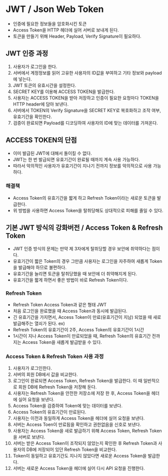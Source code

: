 # JWT / Json Web Token
- 인증에 필요한 정보들을 암호화시킨 토큰
- Access Token을 HTTP 헤더에 실어 서버로 보내게 된다.
- 토큰을 만들기 위해 Header, Payload, Verify Signature이 필요하다.

## JWT 인증 과정
1. 사용자가 로그인을 한다.
2. 서버에서 계정정보를 읽어 고유한 사용자의 ID값을 부여하고 기타 정보와 payload에 넣는다.
3. JWT 토큰의 유효시간을 설정한다.
4. SECRET KEY를 이용해 ACCESS TOKEN을 발급한다.
5. 사용자는 ACCESS TOKEN을 받아 저장하고 인증이 필요한 요청마다 TOKEN을 HTTP header에 담아 보낸다.
6. 서버에서 TOKEN의 Verify Signature을 SECRET KEY로 복호화하고 조작 여부, 유효기간을 확인한다.
7. 검증이 완료되면 Payload를 디코딩하여 사용자의 ID에 맞는 데이터를 가져온다.

## ACCESS TOKEN의 단점
- 이미 발급된 JWT에 대해서 돌이킬 수 없다.
- JWT는 한 번 발급되면 유효기간이 완료될 때까지 계속 사용 가능하다.
- 따라서 악의적인 사용자가 유효기간이 지나기 전까지 정보를 악의적으로 사용 가능하다.

### 해결책
- Access Token의 유효기간을 짧게 하고 Refresh Token이라는 새로운 토큰을 발급한다.
- 위 방법을 사용하면 Access Token을 탈취당해도 상대적으로 피해를 줄일 수 있다.

## 기본 JWT 방식의 강화버전 / Access Token & Refresh Token
- JWT 인증 방식의 문제는 만약 제 3자에게 탈취당할 경우 보안에 취약하다는 점이다.
- 유효기간이 짧은 Token의 경우 그만큼 사용자는 로그인을 자주하여 새롭게 Token을 발급해야 하므로 불편하다.
- 유효기간을 늘리면 토큰을 탈취당했을 때 보안에 더 취약해지게 된다.
- 유효기간을 짧게 하면서 좋은 방법이 바로 Refresh Token이다.

### Refresh Token
- Refresh Token Access Token과 같은 형태 JWT
- 처음 로그인을 완료했을 때 Access Token과 동시에 발급된다.
- 긴 유효기간을 가지면서, Access Token이 만료(유효기간이 지남) 되었을 때 새로 발급해주는 열쇠가 된다.
ex)
- Refresh Token의 유효기간이 2주, Access Token의 유효기간이 1시간
- 1시간이 지나 Access Token이 만료되었을 때, Refresh Token의 유효기간 전까지는 Access Token을 새롭게 발급받을 수 있다.

### Access Token & Refresh Token 사용 과정
1. 사용자가 로그인한다.
2. 서버의 회원 DB에서 값을 비교한다.
3. 로그인이 완료되면 Access Token, Refresh Token을 발급한다. 이 때 일반적으로 회원 DB에 Refresh Token을 저장해 둔다.
4. 사용자는 Refresh Token을 안전한 저장소에 저장 한 후, Access Token을 헤더에 실어 요청을 보낸다.
5. Access Token을 검증하여 Token에 맞는 데이터를 보낸다.
6. Access Token의 유효기간이 만료된다.
7. 사용자는 이전과 동일하게 Access Token을 헤더에 실어 요청을 보낸다.
8. 서버는 Access Toen이 만료됨을 확인하고 권한없음을 신호로 보낸다.
9. 사용자는 Access Token을 새로 발급하기 위해 Access Token, Refresh Token을 서버로 보낸다.
10. 서버는 받은 Access Token이 조작되지 않았는지 확인한 후 Refresh Token과 사용자의 DB에 저장되어 있던 Refresh Token을 비교한다.
11. Token이 동일하고 유효기간도 지나지 않았다면 새로운 Access Token을 발급한다.
12. 서버는 새로운 Access Token을 헤더에 실어 다시 API 요청을 진행한다.
